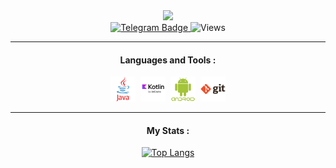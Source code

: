 <div id="header" align="center">
 <img src="https://64.media.tumblr.com/7056159fa5205b33b84a57a5c90cfe6a/tumblr_olyroujF3B1vcwcjeo1_500.gifv" width="500"/>
</div>
<div id="badges" align="center">
  <a href="https://t.me/unoth">
    <img src="https://img.shields.io/badge/Telegram-blue?logo=telegram&logoColor=white" alt="Telegram Badge"/>
  </a>
  <img src="https://komarev.com/ghpvc/?username=NotChristos&style=flat-square&color=blue" alt="Views"/>
</div>

---
<div id="tools" align="center">
 
#### Languages and Tools :
  <img src="https://github.com/devicons/devicon/blob/master/icons/java/java-original-wordmark.svg" title="Java" alt="Java" width="40" height="40"/>&nbsp;
  <img src="https://github.com/devicons/devicon/blob/master/icons/kotlin/kotlin-original-wordmark.svg" title="Kotlin" alt="Kotlin" width="40" height="40"/>&nbsp;
  <img src="https://github.com/devicons/devicon/blob/master/icons/android/android-plain-wordmark.svg" title="Android" alt="Android" width="40" height="40"/>&nbsp;
  <img src="https://github.com/devicons/devicon/blob/master/icons/git/git-original-wordmark.svg" title="Git" alt="Git" width="40" height="40"/>
</div>

---
<div id="stats" align="center">
 
####  My Stats :
[![Top Langs](https://github-readme-stats.vercel.app/api/top-langs/?username=unoth&layout=compact&theme=react)](https://github.com/anuraghazra/github-readme-stats)
</div>

